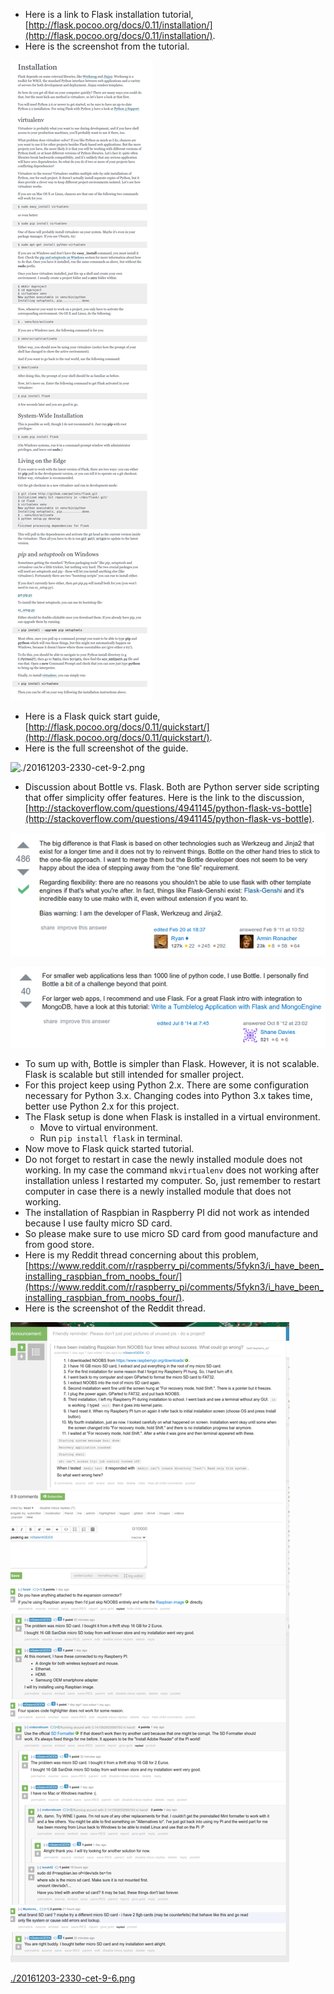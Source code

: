 * Here is a link to Flask installation tutorial, [http://flask.pocoo.org/docs/0.11/installation/](http://flask.pocoo.org/docs/0.11/installation/).
* Here is the screenshot from the tutorial.

![./20161203-2330-cet-9-1.png](./20161203-2330-cet-9-1.png)

* Here is a Flask quick start guide, [http://flask.pocoo.org/docs/0.11/quickstart/](http://flask.pocoo.org/docs/0.11/quickstart/).
* Here is the full screenshot of the guide.

![./20161203-2330-cet-9-2.png](./20161203-2330-cet-9-2.png)

* Discussion about Bottle vs. Flask. Both are Python server side scripting that offer simplicity offer features. Here is the link to the discussion, [http://stackoverflow.com/questions/4941145/python-flask-vs-bottle](http://stackoverflow.com/questions/4941145/python-flask-vs-bottle).

![./20161203-2330-cet-9-3.png](./20161203-2330-cet-9-3.png)

![./20161203-2330-cet-9-4.png](./20161203-2330-cet-9-4.png)

* To sum up with, Bottle is simpler than Flask. However, it is not scalable. Flask is scalable but still intended for smaller project.
* For this project keep using Python 2.x. There are some configuration necessary for Python 3.x. Changing codes into Python 3.x takes time, better use Python 2.x for this project.
* The Flask setup is done when Flask is installed in a virtual environment.
    * Move to virtual environment.
    * Run `pip install flask` in terminal.
* Now move to Flask quick started tutorial.
* Do not forget to restart in case the newly installed module does not working. In my case the command `mkvirtualenv` does not working after installation unless I restarted my computer. So, just remember to restart computer in case there is a newly installed module that does not working.
* The installation of Raspbian in Raspberry PI did not work as intended because I use faulty micro SD card.
* So please make sure to use micro SD card from good manufacture and from good store.
* Here is my Reddit thread concerning about this problem, [https://www.reddit.com/r/raspberry_pi/comments/5fykn3/i_have_been_installing_raspbian_from_noobs_four/](https://www.reddit.com/r/raspberry_pi/comments/5fykn3/i_have_been_installing_raspbian_from_noobs_four/).
* Here is the screenshot of the Reddit thread.

![./20161203-2330-cet-9-5.png](./20161203-2330-cet-9-5.png)

[./20161203-2330-cet-9-6.png](./20161203-2330-cet-9-6.png)